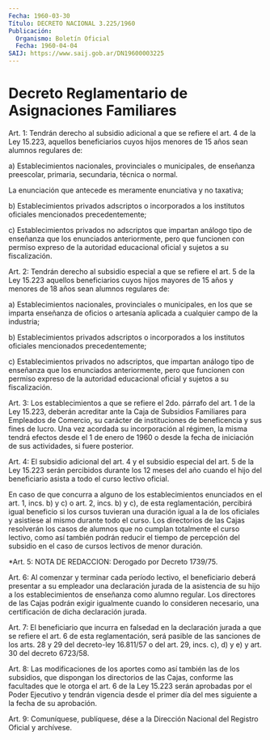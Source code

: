 ```yaml
---
Fecha: 1960-03-30
Título: DECRETO NACIONAL 3.225/1960
Publicación:
  Organismo: Boletín Oficial
  Fecha: 1960-04-04
SAIJ: https://www.saij.gob.ar/DN19600003225
---
```

# Decreto Reglamentario de Asignaciones Familiares

<a id="1"></a>
Art. 1:  Tendrán derecho al subsidio adicional a que se refiere el art. 4 de la Ley 15.223, aquellos beneficiarios cuyos hijos menores de 15 años sean alumnos regulares de:

a) Establecimientos nacionales, provinciales o municipales, de enseñanza preescolar, primaria, secundaria, técnica o normal.

La enunciación que antecede es meramente enunciativa y no taxativa;

b) Establecimientos privados adscriptos o incorporados a los institutos oficiales mencionados precedentemente;

c) Establecimientos privados no adscriptos que impartan análogo tipo de enseñanza que los enunciados anteriormente, pero que funcionen con permiso expreso de la autoridad educacional oficial y sujetos a su fiscalización.

<a id="2"></a>
Art. 2: Tendrán derecho al subsidio especial a que se refiere el art. 5 de la Ley 15.223 aquellos beneficiarios cuyos hijos mayores de 15 años y menores de 18 años sean alumnos regulares de:

a) Establecimientos nacionales, provinciales o municipales, en los que se imparta enseñanza de oficios o artesanía aplicada a cualquier campo de la industria;

b) Establecimientos privados adscriptos o incorporados a los institutos oficiales mencionados precedentemente;

c) Establecimientos privados no adscriptos, que impartan análogo tipo de enseñanza que los enunciados anteriormente, pero que funcionen con permiso expreso de la autoridad educacional oficial y sujetos a su fiscalización.

<a id="3"></a>
Art. 3: Los establecimientos a que se refiere el 2do. párrafo del art. 1 de la Ley 15.223, deberán acreditar ante la Caja de Subsidios Familiares para Empleados de Comercio, su carácter de instituciones de beneficencia y sus fines de lucro. Una vez acordada su incorporación al régimen, la misma tendrá efectos desde el 1 de enero de 1960 o desde la fecha de iniciación de sus actividades, si fuere posterior.

<a id="4"></a>
Art.  4: El subsidio adicional del art. 4 y el subsidio especial del art. 5 de la Ley 15.223 serán percibidos durante los 12 meses del año cuando el hijo del beneficiario asista a todo el curso lectivo oficial.

En caso de que concurra a alguno de los establecimientos enunciados en el art. 1, incs. b) y c) o art. 2, incs. b) y c), de esta reglamentación, percibirá igual beneficio si los cursos tuvieran una duración igual a la de los oficiales y asistiese al mismo durante todo el curso. Los directorios de las Cajas resolverán los casos de alumnos que no cumplan totalmente el curso lectivo, como así también podrán reducir el tiempo de percepción del subsidio en el caso de cursos lectivos de menor duración.

<a id="5"></a>
*Art. 5: NOTA DE REDACCION: Derogado por Decreto 1739/75.

<a id="6"></a>
Art. 6: Al comenzar y terminar cada período lectivo, el beneficiario deberá presentar a su empleador una declaración jurada de la asistencia de su hijo a los establecimientos de enseñanza como alumno regular. Los directores de las Cajas podrán exigir igualmente cuando lo consideren necesario, una certificación de dicha declaración jurada.

<a id="7"></a>
Art. 7: El beneficiario que incurra en falsedad en la declaración jurada a que se refiere el art. 6 de esta reglamentación, será pasible de las sanciones de los arts. 28 y 29 del decreto-ley 16.811/57 o del art. 29, incs. c), d) y e) y art. 30 del decreto 6723/58.

<a id="8"></a>
Art. 8: Las modificaciones de los aportes como así también las de los subsidios, que dispongan los directorios de las Cajas, conforme las facultades que le otorga el art. 6 de la Ley 15.223 serán aprobadas por el Poder Ejecutivo y tendrán vigencia desde el primer día del mes siguiente a la fecha de su aprobación.

<a id="9"></a>
Art. 9: Comuníquese, publíquese, dése a  la Dirección Nacional del Registro Oficial y archívese.